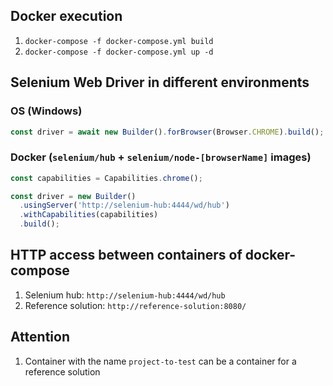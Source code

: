 ## Docker execution
1. `docker-compose -f docker-compose.yml build`
2. `docker-compose -f docker-compose.yml up -d`

## Selenium Web Driver in different environments
### OS (Windows)
```javascript
const driver = await new Builder().forBrowser(Browser.CHROME).build();
```
### Docker (`selenium/hub` + `selenium/node-[browserName]` images)
```javascript
const capabilities = Capabilities.chrome();

const driver = new Builder()
  .usingServer('http://selenium-hub:4444/wd/hub')
  .withCapabilities(capabilities)
  .build();
```



## HTTP access between containers of docker-compose
1. Selenium hub: `http://selenium-hub:4444/wd/hub`
2. Reference solution: `http://reference-solution:8080/`

## Attention
1. Container with the name `project-to-test` can be a container for a reference solution
